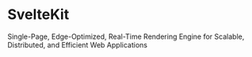 # SvelteKit
Single-Page, Edge-Optimized, Real-Time Rendering Engine for Scalable, Distributed, and Efficient Web Applications
